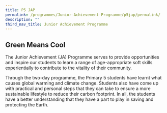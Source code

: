 ```yaml
---
title: P5 JAP
permalink: /programmes/Junior-Achievement-Programme/p5jap/permalink/
description: ""
third_nav_title: Junior Achievement Programme
---
```

## **Green Means Cool**
The Junior Achievement (JA) Programme serves to provide opportunities and inspire our students to learn a range of age-appropriate soft skills experientially to contribute to the vitality of their community.

Through the two-day programme, the Primary 5 students have learnt what causes global warming and climate change. Students also have come up with practical and personal steps that they can take to ensure a more sustainable lifestyle to reduce their carbon footprint. In all, the students have a better understanding that they have a part to play in saving and protecting the Earth.